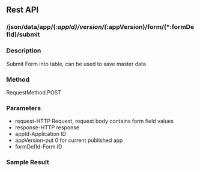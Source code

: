 ## Rest API ##


### /json/data/app/(*:appId)/version/(*:appVersion)/form/(*:formDefId)/submit
	
### Description ###

Submit Form into table, can be used to save master data

### Method ###

RequestMethod.POST

### Parameters ###

- request-HTTP Request, request body contains form field values
- response-HTTP response
- appId-Application ID
- appVersion-put 0 for current published app
- formDefId-Form ID

### Sample Result ###
	
	
